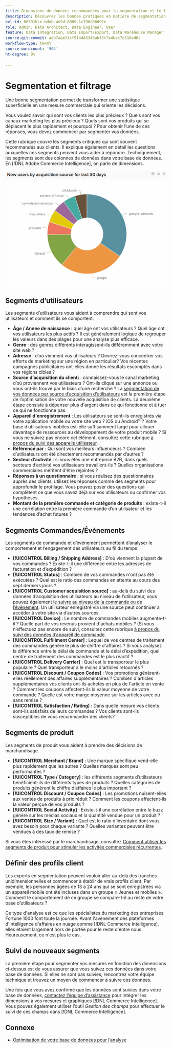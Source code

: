 ```yaml
---
title: Dimensions de données recommandées pour la segmentation et le filtrage
description: Découvrez les bonnes pratiques en matière de segmentation et de filtrage.
exl-id: 66391bce-bdeb-4e9d-8089-1c796e00d91e
role: Admin, Data Architect, Data Engineer, User
feature: Data Integration, Data Import/Export, Data Warehouse Manager
source-git-commit: adb7aaef1cf914d43348abf5c7e4bec7c51bed0c
workflow-type: tm+mt
source-wordcount: '904'
ht-degree: 0%

---
```


# Segmentation et filtrage

Une bonne segmentation permet de transformer une statistique superficielle en une mesure commerciale qui oriente les décisions.

Vous voulez savoir qui sont vos clients les plus précieux ? Quels sont vos canaux marketing les plus précieux ? Quels sont vos produits qui se déplacent le plus rapidement et pourquoi ? Pour obtenir l’une de ces réponses, vous devez commencer par segmenter vos données.

Cette rubrique couvre les segments critiques qui sont souvent recommandés aux clients. Il explique également en détail les questions auxquelles ces segments peuvent vous aider à répondre. Techniquement, les segments sont des colonnes de données dans votre base de données. En [!DNL Adobe Commerce Intelligence], on parle de dimensions.

![](../../mbi/assets/mbi-critical-segments.png)


## Segments d’utilisateurs

Les segments d’utilisateurs vous aident à comprendre qui sont vos utilisateurs et comment ils se comportent.

* **Âge / Année de naissance** : quel âge ont vos utilisateurs ? Quel âge ont vos utilisateurs les plus actifs ? Il est généralement logique de regrouper les valeurs dans des plages pour une analyse plus efficace.
* **Genre** : des genres différents interagissent-ils différemment avec votre site web ?
* **Adresse** : d’où viennent vos utilisateurs ? Devriez-vous concentrer vos efforts de marketing sur une région en particulier? Vos récentes campagnes publicitaires ont-elles donné les résultats escomptés dans vos régions cibles ?
* **Source d’acquisition du client**\ : connaissez-vous le canal marketing d’où proviennent vos utilisateurs ? Ont-ils cliqué sur une annonce ou vous ont-ils trouvé par le biais d&#39;une recherche ? La [segmentation de vos données par source d’acquisition d’utilisateurs](../data-analyst/analysis/google-track-user-acq.md) est la première étape de l’optimisation de votre nouvelle acquisition de clients. La deuxième étape consiste à dépenser plus d&#39;argent dans ce qui fonctionne et à tuer ce qui ne fonctionne pas.
* **Appareil d&#39;enregistrement** : Les utilisateurs se sont-ils enregistrés via votre application mobile ou votre site web ? iOS ou Android™ ? Votre base d’utilisateurs mobiles est-elle suffisamment large pour allouer davantage de ressources au développement de votre produit mobile ? Si vous ne suivez pas encore cet élément, consultez cette rubrique [à propos du suivi des appareils utilisateur](../data-analyst/analysis/track-usr-dev-browser.md).
* **Référencé par** : Qui sont vos meilleurs influenceurs ? Combien d’utilisateurs ont été directement recommandés par d’autres ?
* **Secteur d’activité** : si vous êtes une entreprise B2B, dans quels secteurs d’activité vos utilisateurs travaillent-ils ? Quelles organisations commerciales méritent d&#39;être rejointes ?
* **Réponses à un questionnaire** : si vous réalisez des questionnaires auprès des clients, utilisez les réponses comme des segments pour approfondir le profilage. Vous pouvez poser des questions qui complètent ce que vous savez déjà sur vos utilisateurs ou confirmer vos hypothèses.
* **Montant de la première commande et catégorie de produits** : existe-t-il une corrélation entre la première commande d’un utilisateur et les tendances d’achat futures ?

## Segments Commandes/Événements

Les segments de commande et d’événement permettent d’analyser le comportement et l’engagement des utilisateurs au fil du temps.

* **[!UICONTROL Billing / Shipping Address]** : D&#39;où viennent la plupart de vos commandes ? Existe-t-il une différence entre les adresses de facturation et d’expédition ?
* **[!UICONTROL Status]** : Combien de vos commandes n&#39;ont pas été exécutées ? Quel est le ratio des commandes en attente au cours des sept derniers jours ?
* **[!UICONTROL Customer acquisition source]** : au-delà du suivi des données d’acquisition des utilisateurs au niveau de l’utilisateur, vous pouvez également [le suivre au niveau de la commande ou de l’événement](../data-analyst/analysis/google-track-user-acq.md). Un utilisateur enregistré via une source peut continuer à accéder à votre site via d’autres sources.
* **[!UICONTROL Device]** : Le nombre de commandes mobiles augmente-t-il ? Quelle part de vos revenus provient d&#39;achats mobiles ? (Si vous n’effectuez pas encore de suivi, consultez cette rubrique [à propos du suivi des données d’appareil de commande](../data-analyst/analysis/track-usr-dev-browser.md).
* **[!UICONTROL Fulfillment Center]** : Lequel de vos centres de traitement des commandes génère le plus de chiffre d&#39;affaires ? Si vous analysez la différence entre le délai de commande et le délai d’expédition, quel centre de traitement des commandes est le plus réactif ?
* **[!UICONTROL Delivery Carrier]** : Quel est le transporteur le plus populaire ? Quel transporteur a le moins d&#39;articles retournés ?
* **[!UICONTROL Discount / Coupon Codes]** : Vos promotions génèrent-elles réellement des affaires supplémentaires ? Combien d&#39;articles supplémentaires vos clients ont-ils achetés en plus de l&#39;article en vente ? Comment les coupons affectent-ils la valeur moyenne de votre commande ? Quelle est votre marge moyenne sur les articles avec ou sans remise ?
* **[!UICONTROL Satisfaction / Rating]** : Dans quelle mesure vos clients sont-ils satisfaits de leurs commandes ? Vos clients sont-ils susceptibles de vous recommander des clients?

## Segments de produit

Les segments de produit vous aident à prendre des décisions de marchandisage.

* **[!UICONTROL Merchant / Brand]** : Une marque spécifique vend-elle plus rapidement que les autres ? Quelles marques sont peu performantes ?
* **[!UICONTROL Type / Category]** : les différents segments d’utilisateurs bénéficient-ils de différents types de produits ? Quelles catégories de produits génèrent le chiffre d’affaires le plus important ?
* **[!UICONTROL Discount / Coupon Codes]** : Les promotions nuisent-elles aux ventes de produits à prix réduit ? Comment les coupons affectent-ils la valeur perçue de vos produits ?
* **[!UICONTROL Social Activity]** : Existe-t-il une corrélation entre le buzz généré sur les médias sociaux et la quantité vendue pour un produit ?
* **[!UICONTROL Size / Variant]** : Quel est le ratio d’inventaire dont vous avez besoin pour chaque variante ? Quelles variantes peuvent être vendues à des taux de remise ?

Si vous êtes intéressé par le marchandisage, consultez [Comment utiliser les segments de produit pour stimuler les activités commerciales récurrentes](../data-analyst/analysis/most-value-source-channel.md).

## Définir des profils client

Les experts en segmentation peuvent vouloir aller au-delà des tranches unidimensionnelles et commencer à établir de vrais profils client. Par exemple, les personnes âgées de 13 à 24 ans qui se sont enregistrées via un appareil mobile ont été incluses dans un groupe « Jeunes et mobiles ». Comment le comportement de ce groupe se compare-t-il au reste de votre base d’utilisateurs ?

Ce type d&#39;analyse est ce que les spécialistes du marketing des entreprises Fortune 1000 font toute la journée. Avant l&#39;avènement des plateformes d&#39;intelligence d&#39;affaires en nuage comme [!DNL Commerce Intelligence], elles étaient largement hors de portée pour le reste d&#39;entre nous. Heureusement, ce n&#39;est plus le cas.

## Suivi de nouveaux segments

La première étape pour segmenter vos mesures en fonction des dimensions ci-dessus est de vous assurer que vous suivez ces données dans votre base de données. Si elles ne sont pas suivies, rencontrez votre équipe technique et trouvez un moyen de commencer à suivre ces données.

Une fois que vous avez confirmé que les données sont suivies dans votre base de données, [contactez l’équipe d’assistance](https://experienceleague.adobe.com/docs/commerce-knowledge-base/kb/troubleshooting/miscellaneous/mbi-service-policies.html?lang=fr) pour intégrer les dimensions à vos mesures et graphiques [!DNL Commerce Intelligence]. Vous pouvez également utiliser l’outil *Gestion des champs* pour effectuer le suivi de ces champs dans [!DNL Commerce Intelligence].

## Connexe

* [Optimisation de votre base de données pour l’analyse](../best-practices/opt-db-analysis.md)
